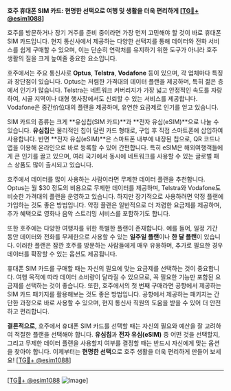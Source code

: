 **호주 휴대폰 SIM 카드: 현명한 선택으로 여행 및 생활을 더욱 편리하게 [[TG💪+ @esim1088](https://t.me/s/esim1088)]**

호주를 방문하거나 장기 거주를 준비 중이라면 가장 먼저 고민해야 할 것이 바로 휴대폰 SIM 카드입니다. 현지 통신사에서 제공하는 다양한 선택지를 통해 데이터와 전화 서비스를 쉽게 구매할 수 있으며, 이는 단순히 연락처를 유지하기 위한 도구가 아니라 호주 생활의 질을 크게 높여줄 중요한 요소입니다.

호주에서는 주요 통신사로 **Optus**, **Telstra**, **Vodafone** 등이 있으며, 각 업체마다 특징과 장단점이 있습니다. Optus는 저렴한 가격대의 데이터 플랜을 제공하며, 특히 젊은 층에서 인기가 많습니다. Telstra는 네트워크 커버리지가 가장 넓고 안정적인 속도를 자랑하여, 시골 지역이나 대형 행사장에서도 신뢰할 수 있는 서비스를 제공합니다. Vodafone은 중간价位대의 플랜을 제공하며, 유연한 요금제로 인기를 얻고 있습니다.

SIM 카드의 종류는 크게 **유심칩(SIM 카드)**과 **전자 유심(eSIM)**으로 나눌 수 있습니다. **유심칩**은 물리적인 칩이 달린 카드 형태로, 구입 후 직접 스마트폰에 삽입하여 사용합니다. 반면 **전자 유심(eSIM)**은 스마트폰 내부에 내장된 칩으로, QR 코드나 앱을 이용해 온라인으로 바로 등록할 수 있어 간편합니다. 특히 eSIM은 해외여행객들에게 큰 인기를 끌고 있으며, 여러 국가에서 동시에 네트워크를 사용할 수 있는 글로벌 패스 상품도 많이 출시되고 있습니다.

호주에서 데이터를 많이 사용하는 사람이라면 무제한 데이터 플랜을 추천합니다. Optus는 월 $30 정도의 비용으로 무제한 데이터를 제공하며, Telstra와 Vodafone도 비슷한 가격대의 플랜을 운영하고 있습니다. 하지만 장기적으로 사용하려면 약정 플랜에 가입하는 것도 좋은 방법입니다. 약정 플랜은 일반적으로 더 저렴한 요금제를 제공하며, 추가 혜택으로 영화나 음악 스트리밍 서비스를 포함하기도 합니다.

또한 호주에는 다양한 여행자를 위한 특별한 플랜이 존재합니다. 예를 들어, 일정 기간 동안 데이터와 전화를 무제한으로 사용할 수 있는 **일주일 플랜**이나 **한 달 플랜**이 있습니다. 이러한 플랜은 잠깐 호주를 방문하는 사람들에게 매우 유용하며, 추가로 필요한 경우 데이터를 확장할 수 있는 옵션도 제공됩니다.

휴대폰 SIM 카드를 구매할 때는 자신의 필요에 맞는 요금제를 선택하는 것이 중요합니다. 여행 목적에 따라 데이터 소비량이 달라질 수 있으므로, 꼭 필요한 기능만 포함된 요금제를 선택하는 것이 좋습니다. 또한, 호주에서의 첫 번째 구매라면 공항에서 제공하는 SIM 카드 패키지를 활용해보는 것도 좋은 방법입니다. 공항에서 제공하는 패키지는 간단한 과정으로 바로 사용할 수 있으며, 현지 통신사 직원의 도움을 받을 수 있어 더 안전하고 편리합니다.

**결론적으로**, 호주에서 휴대폰 SIM 카드를 선택할 때는 자신의 필요와 예산을 잘 고려하여 적절한 플랜을 선택해야 합니다. **유심칩**과 **전자 유심(eSIM)** 중 어떤 것을 선택할지, 그리고 무제한 데이터 플랜을 사용할지 여부를 결정할 때는 반드시 자신에게 맞는 옵션을 찾아야 합니다. 이제부터는 **현명한 선택**으로 호주 생활을 더욱 편리하게 만들어 보세요! [[TG💪+ @esim1088](https://t.me/s/esim1088)]

---

[[TG💪+ @esim1088](https://t.me/s/esim1088) ![Image](https://i.postimg.cc/Y0z9fWf4/image.png)]